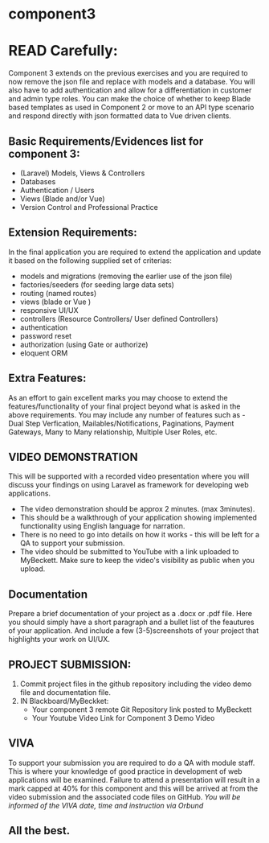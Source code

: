 # component3
<h1>READ Carefully:</h1>

Component 3 extends on the previous exercises and you are required to now remove the json file and replace with models and a database. You will also have to add authentication and allow for a differentiation in customer and admin type roles. You can make the choice of whether to keep Blade based templates as used in Component 2 or move to an API type scenario and respond directly with json formatted data to Vue driven clients. 

<h2>Basic Requirements/Evidences list for component 3:</h2>
<ul>
  <li>(Laravel) Models, Views & Controllers</li>
  <li>Databases</li>
  <li>Authentication / Users</li>
  <li>Views (Blade and/or Vue)</li>
  <li>Version Control and Professional Practice</li>
</ul>

<h2>Extension Requirements:</h2>
In the final application you are required to extend the application and update it based on the following supplied set of criterias:

- models and migrations (removing the earlier use of the json file)
- factories/seeders (for seeding large data sets)
- routing (named routes)
- views (blade or Vue )
- responsive UI/UX
- controllers (Resource Controllers/ User defined Controllers)
- authentication
- password reset
- authorization (using Gate or authorize)
- eloquent ORM

<h2>Extra Features:</h2>
As an effort to gain excellent marks you may choose to extend the features/functionality of your final project beyond what is asked in the above requirements. You may include any number of features such as - Dual Step Verfication, Mailables/Notifications, Paginations, Payment Gateways, Many to Many relationship, Multiple User Roles, etc. 

<h2>VIDEO DEMONSTRATION</h2>
This will be supported with a recorded video presentation where you will discuss your
findings on using Laravel as framework for developing web applications.
<ul>
  <li>The video demonstration should be approx 2 minutes. (max 3minutes). </li>
  <li>This should be a walkthrough of your application showing implemented functionality using English language for narration.</li> 
  <li>There is no need to go into details on how it works - this will be left for a QA to support your
    submission.</li>
  <li>The video should be submitted to YouTube with a link uploaded to MyBeckett. Make sure to keep the video's visibility as public when you upload.</li>
</ul>

<h2>Documentation</h2>
Prepare a brief documentation of your project as a .docx or .pdf file. Here you should simply have a short paragraph and a bullet list of the feautures of your application. And include  a few (3-5)screenshots of your project that highlights your work on UI/UX.

<h2>PROJECT SUBMISSION:</h2>
<ol>
  <li>Commit project files in the github repository including the video demo file and documentation file.</li>
  <li>IN Blackboard/MyBeckket:
    <ul>
      <li>Your component 3 remote Git Repository link posted to MyBeckett</li>
      <li>Your Youtube Video Link for Component 3 Demo Video</li>
    </ul>
  </li>
</ol>

<h2>VIVA</h2>
To support your submission you are required to do a QA with module staff. This is where
your knowledge of good practice in development of web applications will be examined.
Failure to attend a presentation will result in a mark capped at 40% for this component and
this will be arrived at from the video submission and the associated code files on GitHub.
<i>You will be informed of the VIVA date, time and instruction via Orbund</i>

<h2>All the best.</h2>

